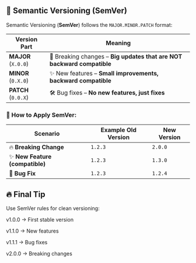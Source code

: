 ## 📌 Semantic Versioning (SemVer)

Semantic Versioning (**SemVer**) follows the `MAJOR.MINOR.PATCH` format:

| Version Part  | Meaning |
|--------------|----------------------------------------------------------|
| **MAJOR** (`X.0.0`) | 🚨 Breaking changes – **Big updates that are NOT backward compatible** |
| **MINOR** (`0.X.0`) | ✨ New features – **Small improvements, backward compatible** |
| **PATCH** (`0.0.X`) | 🛠️ Bug fixes – **No new features, just fixes** |

### 🔹 How to Apply SemVer:
| Scenario | Example Old Version | New Version |
|--------------|------------------|-------------|
| 🔥 **Breaking Change** | `1.2.3` | `2.0.0` |
| ✨ **New Feature (compatible)** | `1.2.3` | `1.3.0` |
| 🐛 **Bug Fix** | `1.2.3` | `1.2.4` |

## 🔥 Final Tip
Use SemVer rules for clean versioning:

v1.0.0 → First stable version

v1.1.0 → New features

v1.1.1 → Bug fixes

v2.0.0 → Breaking changes
